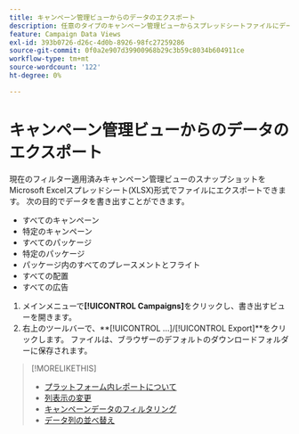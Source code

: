 ```yaml
---
title: キャンペーン管理ビューからのデータのエクスポート
description: 任意のタイプのキャンペーン管理ビューからスプレッドシートファイルにデータをエクスポートする方法を説明します。
feature: Campaign Data Views
exl-id: 393b0726-d26c-4d0b-8926-98fc27259286
source-git-commit: 0f0a2e907d39900968b29c3b59c8034b604911ce
workflow-type: tm+mt
source-wordcount: '122'
ht-degree: 0%

---
```


# キャンペーン管理ビューからのデータのエクスポート

現在のフィルター適用済みキャンペーン管理ビューのスナップショットをMicrosoft Excelスプレッドシート(XLSX)形式でファイルにエクスポートできます。 次の目的でデータを書き出すことができます。

* すべてのキャンペーン
* 特定のキャンペーン
* すべてのパッケージ
* 特定のパッケージ
* パッケージ内のすべてのプレースメントとフライト
* すべての配置
* すべての広告

1. メインメニューで&#x200B;**[!UICONTROL Campaigns]**&#x200B;をクリックし、書き出すビューを開きます。
1. 右上のツールバーで、**[!UICONTROL ...]/[!UICONTROL Export]**をクリックします。
ファイルは、ブラウザーのデフォルトのダウンロードフォルダーに保存されます。

>[!MORELIKETHIS]
>
>* [プラットフォーム内レポートについて](campaign-reports-about.md)
>* [列表示の変更](column-view-change.md)
>* [キャンペーンデータのフィルタリング](campaign-data-filter.md)
>* [データ列の並べ替え](campaign-data-sort.md)


